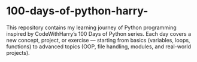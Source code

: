 # 100-days-of-python-harry-
This repository contains my learning journey of Python programming inspired by CodeWithHarry’s 100 Days of Python series. Each day covers a new concept, project, or exercise — starting from basics (variables, loops, functions) to advanced topics (OOP, file handling, modules, and real-world projects).
